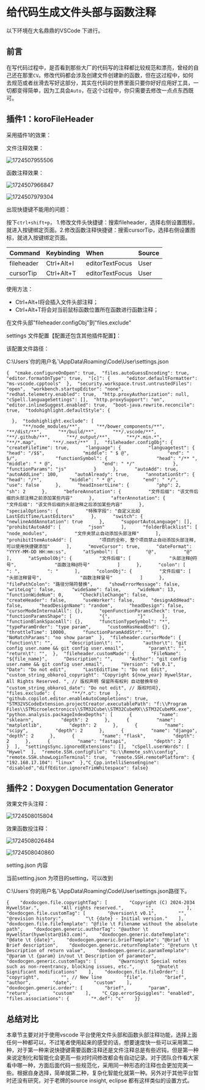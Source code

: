 # 给代码生成文件头部与函数注释

以下环境在大名鼎鼎的VSCode 下进行。

## 前言

在写代码过程中，是否看到那些大厂的代码写的注释都比较规范和漂亮，曾经的自己还在那里`CV`。修改代码都会涉及创建文件创建新的函数，但在这过程中，如何去规范或者丝滑去写好这部分，其实在代码的世界里面只要你好好应用好工具，一切都变得简单，因为工具会`Auto`，在这个过程中，你只需要去修改一点点东西既可。

## 插件1：koroFileHeader

采用插件1的效果：

文件注释效果：

![1724507955506](C:\Users\Administrator\AppData\Roaming\Typora\typora-user-images\1724507955506.png)

函数注释效果：

![1724507966847](C:\Users\Administrator\AppData\Roaming\Typora\typora-user-images\1724507966847.png)



![1724507979304](C:\Users\Administrator\AppData\Roaming\Typora\typora-user-images\1724507979304.png)

出现快捷键不能用的问题：

按下`ctrl+shift+p`， 1.修改文件头快捷键：搜索fileheader，选择右侧设置图标，就进入按键绑定页面。2.修改函数注释快捷键：搜索cursorTip，选择右侧设置图标，就进入按键绑定页面。

| Command    | Keybinding | When            | Source |
| :--------- | :--------- | :-------------- | :----- |
| fileheader | Ctrl+Alt+I | editorTextFocus | User   |
| cursorTip  | Ctrl+Alt+T | editorTextFocus | User   |

使用方法：

- Ctrl+Alt+I将会插入文件头部注释；
- Ctrl+Alt+T将会对当前鼠标函数位置所在函数进行函数注释；

在文件头部"fileheader.configObj"到"files.exclude"

settings 文件配置【配置还包含其他插件配置】：

该配置文件路径：

C:\Users\`你的用户名`\AppData\Roaming\Code\User\settings.json

```
{  "cmake.configureOnOpen": true,  "files.autoGuessEncoding": true,  "editor.formatOnType": true,  "[c]": {      "editor.defaultFormatter": "ms-vscode.cpptools"  },  "security.workspace.trust.untrustedFiles": "open",  "workbench.startupEditor": "none",  "redhat.telemetry.enabled": true,  "http.proxyAuthorization": null,  "cSpell.languageSettings": [],  "http.proxySupport": "on",  "editor.inlineSuggest.enabled": true,  "boot-java.rewrite.reconcile": true,  "todohighlight.defaultStyle": {

  },  "todohighlight.exclude": [
      "**/node_modules/**",      "**/bower_components/**",      "**/dist/**",      "**/build/**",      "**/.vscode/**",      "**/.github/**",      "**/_output/**",      "**/*.min.*",      "**/*.map",      "**/.next/**"  ],  "fileheader.configObj": {      "createFileTime": true,      "language": {          "languagetest": {              "head": "/$$",              "middle": " $ @",              "end": " $/",              "functionSymbol": {                  "head": "/** ",                  "middle": " * @",                  "end": " */"              },              "functionParams": "js"          }      },      "autoAdd": true,      "autoAddLine": 100,      "autoAlready": true,      "annotationStr": {          "head": "/*",          "middle": " * @",          "end": " */",          "use": false      },      "headInsertLine": {          "php": 2,          "sh": 2      },      "beforeAnnotation": {          "文件后缀": "该文件后缀的头部注释之前添加某些内容"      },      "afterAnnotation": {          "文件后缀": "该文件后缀的头部注释之后添加某些内容"      },      "specialOptions": {          "特殊字段": "自定义比如LastEditTime/LastEditors"      },      "switch": {          "newlineAddAnnotation": true      },      "supportAutoLanguage": [],      "prohibitAutoAdd": [          "json"      ],      "folderBlacklist": [          "node_modules",          "文件夹禁止自动添加头部注释"      ],      "prohibitItemAutoAdd": [          "项目的全称, 整个项目禁止自动添加头部注释, 可以使用快捷键添加"      ],      "moveCursor": true,      "dateFormat": "YYYY-MM-DD HH:mm:ss",      "atSymbol": [          "@",          "@"      ],      "atSymbolObj": {          "文件后缀": [              "头部注释@符号",              "函数注释@符号"          ]      },      "colon": [          ": ",          ": "      ],      "colonObj": {          "文件后缀": [              "头部注释冒号",              "函数注释冒号"          ]      },      "filePathColon": "路径分隔符替换",      "showErrorMessage": false,      "writeLog": false,      "wideSame": false,      "wideNum": 13,      "functionWideNum": 0,      "CheckFileChange": false,      "createHeader": false,      "useWorker": false,      "designAddHead": false,      "headDesignName": "random",      "headDesign": false,      "cursorModeInternalAll": {},      "openFunctionParamsCheck": true,      "functionParamsShape": [          "{",          "}"      ],      "functionBlankSpaceAll": {},      "functionTypeSymbol": "*",      "typeParamOrder": "type param",      "customHasHeadEnd": {},      "throttleTime": 10000,      "functionParamAddStr": "",      "NoMatchParams": "no show param"  },  "fileheader.cursorMode": {      "function\t": "",      "description\t": "",       "author\t": "git config user.name && git config user.email",         "param\t": "",       "return\t": "",  },  "fileheader.customMade": {      "FileName": "${file_name}",      "Description": "",      "Author": "git config user.name && git config user.email",      "Version": "v0.0.1",      "Date": "Do not edit",      "LastEditTime ": "Do not Edit",      "custom_string_obkoro1_copyright": "Copyright ${now_year} HywelStar, All Rights Reserved. ", // 版权声明 保留所有权利 自动替换年份      "custom_string_obkoro1_date": "Do not edit", // 版权时间},  "files.exclude": {      "**/*.o": true  },  "github.copilot.editor.enableAutoCompletions": true,  "STM32VSCodeExtension.projectCreator.executablePath": "f:\\Program Files\\STMicroelectronics\\STM32Cube\\STM32CubeMX\\STM32CubeMX.exe",  "python.analysis.packageIndexDepths": [      {          "name": "sklearn",          "depth": 2      },      {          "name": "matplotlib",          "depth": 2      },      {          "name": "scipy",          "depth": 2      },      {          "name": "django",          "depth": 2      },      {          "name": "flask",          "depth": 2      },      {          "name": "fastapi",          "depth": 2      }  ],  "settingsSync.ignoredExtensions": [],  "cSpell.userWords": [      "Hywel"  ],  "remote.SSH.configFile": "G:\\Remote_ssh\\config",  "remote.SSH.showLoginTerminal": true,  "remote.SSH.remotePlatform": {      "192.168.17.104": "linux"  },"C_Cpp.intelliSenseEngine": "disabled","diffEditor.ignoreTrimWhitespace": false}
```

## 插件2：Doxygen Documentation Generator

效果文件头注释：

![1724508015804](C:\Users\Administrator\AppData\Roaming\Typora\typora-user-images\1724508015804.png)

效果函数投注释：

![1724508026484](C:\Users\Administrator\AppData\Roaming\Typora\typora-user-images\1724508026484.png)

![1724508040860](C:\Users\Administrator\AppData\Roaming\Typora\typora-user-images\1724508040860.png)

setting.json 内容

当前setting.json 为项目的setting，可以改到

C:\Users\`你的用户名`\AppData\Roaming\Code\User\settings.json路径下。

```
{    "doxdocgen.file.copyrightTag": [        "Copyright (C) 2024-2034 HywelStar.",        "All rights reserved.",        "",            ],    "doxdocgen.file.customTag": [        "@version\t v0.1",        "",        "@revision history:",        "\t {date} - Initial version."    ],    "doxdocgen.file.fileTemplate": "@file \t Filename without the absolute path",    "doxdocgen.generic.authorTag": "@author \t HywelStar(hywelstar@163.com)",    "doxdocgen.generic.dateTemplate": "@date \t {date}",    "doxdocgen.generic.briefTemplate": "@brief \t Brief description",    "doxdocgen.generic.returnTemplate": "@return \t Description of return value",    "doxdocgen.generic.paramTemplate": "@param \t {param} in/out \t Description of parameter",    "doxdocgen.generic.customTags": [        "@warning\t Special notes such as non-reentrancy, blocking issues, etc.",        "@note\t Significant modifications"    ],    "doxdocgen.file.fileOrder": [        "copyright",        "", // New line        "file",        "brief",        "author",        "date",        "custom"    ],    "doxdocgen.generic.order": [        "brief",        "param",        "return",        "custom"    ],    "C_Cpp.errorSquiggles": "enabled",    "files.associations": {        "*.def": "c"    }}
```

## 总结对比

本章节主要对对于使用vscode 平台使用文件头部和函数头部注释功能，选择上面任何一种都可以，不过笔者使用起来的感受的话，想要速度快一些可以采用第二种，对于第一种来说快捷键需要函数注释还是文件注释总是有些迟钝，但是第一种来说定制化和智能化会更高一些对时间修改都会有自动记录。对于团队合作看大家看中哪一种，方面后面代码一些规范化，采用同一种形态的注释也会更加完美一些。根据自身选择，简单就第二种，复杂化智能化就第一种。另外对于其他平台暂时还没有研究，对于老牌的source insight, eclipse 都有这样类似的设置方式。